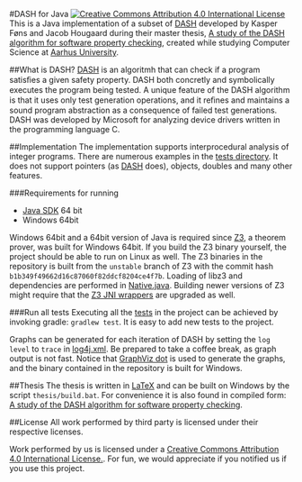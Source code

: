 #DASH for Java [![Creative Commons Attribution 4.0 International License](http://i.creativecommons.org/l/by/4.0/88x31.png "Creative Commons Attribution 4.0 International")](http://creativecommons.org/licenses/by/4.0/)
This is a Java implementation of a subset of [DASH][1] developed by Kasper Føns and Jacob Hougaard during their master thesis, [A study of the DASH algorithm for software property checking][2], created while studying Computer Science at [Aarhus University](http://cs.au.dk/).

##What is DASH?
[DASH][1] is an algoritmh that can check if a program satisﬁes a given safety property. DASH both concretly and symbolically executes the program being tested. A unique feature of the DASH algorithm is that it uses only test generation operations, and it reﬁnes and maintains a sound program abstraction as a consequence of failed test generations. DASH was developed by Microsoft for analyzing device drivers written in the programming language C.

##Implementation
The implementation supports interprocedural analysis of integer programs. There are numerous examples in the [tests directory][3]. It does not support pointers (as [DASH][1] does), objects, doubles and many other features.

###Requirements for running
- [Java SDK](http://www.oracle.com/technetwork/java/javase/downloads/index.html) 64 bit
- Windows 64bit

Windows 64bit and a 64bit version of Java is required since [Z3](https://z3.codeplex.com/), a theorem prover, was built for Windows 64bit. If you build the Z3 binary yourself, the project should be able to run on Linux as well. The Z3 binaries in the repository is built from the `unstable` branch of Z3 with the commit hash `b1b349f49662d16c87060f82ddcf8204ce4f7b`. Loading of libz3 and dependencies are performed in [Native.java](program/src/main/java/com/microsoft/z3/Native.java). Building newer versions of Z3 might require that the [Z3 JNI wrappers](program/src/main/java/com/microsoft/z3) are upgraded as well.

###Run all tests
Executing all the [tests][3] in the project can be achieved by invoking gradle: `gradlew test`. It is easy to add new tests to the project.

Graphs can be generated for each iteration of DASH by setting the `log level` to `trace` in [log4j.xml](program/src/test/resources/log4j.xml). Be prepared to take a coffee break, as graph output is not fast. Notice that [GraphViz dot](http://www.graphviz.org/) is used to generate the graphs, and the binary contained in the repository is built for Windows.

##Thesis
The thesis is written in [LaTeX](http://www.latex-project.org/) and can be built on Windows by the script `thesis/build.bat`. For convenience it is also found in compiled form: [A study of the DASH algorithm for software property checking][2].

##License
All work performed by third party is licensed under their respective licenses.

Work performed by us is licensed under a [Creative Commons Attribution 4.0 International License.](http://creativecommons.org/licenses/by/4.0/). For fun, we would appreciate if you notified us if you use this project.

  [1]: https://research.microsoft.com/pubs/102699/tse.pdf
  [2]: thesis.pdf?raw=true
  [3]: program/src/test/java/dk/au/cs/dash/test/dash
